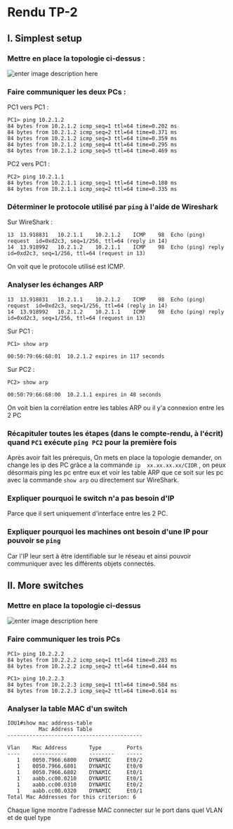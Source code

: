 # Rendu TP-2

## I. Simplest setup

### Mettre en place la topologie ci-dessus :

![enter image description here](https://i.imgur.com/g9r27S6.png)


### Faire communiquer les deux PCs :

PC1 vers PC1 :

    PC1> ping 10.2.1.2
    84 bytes from 10.2.1.2 icmp_seq=1 ttl=64 time=0.202 ms
    84 bytes from 10.2.1.2 icmp_seq=2 ttl=64 time=0.371 ms
    84 bytes from 10.2.1.2 icmp_seq=3 ttl=64 time=0.359 ms
    84 bytes from 10.2.1.2 icmp_seq=4 ttl=64 time=0.295 ms
    84 bytes from 10.2.1.2 icmp_seq=5 ttl=64 time=0.469 ms

PC2 vers PC1 :

    PC2> ping 10.2.1.1
    84 bytes from 10.2.1.1 icmp_seq=1 ttl=64 time=0.180 ms
    84 bytes from 10.2.1.1 icmp_seq=2 ttl=64 time=0.335 ms

### Déterminer le protocole utilisé par `ping` à l'aide de Wireshark
Sur WireShark : 

    13	13.918831	10.2.1.1	10.2.1.2	ICMP	98	Echo (ping) request  id=0xd2c3, seq=1/256, ttl=64 (reply in 14)
    14	13.918992	10.2.1.2	10.2.1.1	ICMP	98	Echo (ping) reply    id=0xd2c3, seq=1/256, ttl=64 (request in 13)

On voit que le protocole utilisé est ICMP.

### Analyser les échanges ARP

    13	13.918831	10.2.1.1	10.2.1.2	ICMP	98	Echo (ping) request  id=0xd2c3, seq=1/256, ttl=64 (reply in 14)
    14	13.918992	10.2.1.2	10.2.1.1	ICMP	98	Echo (ping) reply    id=0xd2c3, seq=1/256, ttl=64 (request in 13)

Sur PC1 : 

    PC1> show arp
    
    00:50:79:66:68:01  10.2.1.2 expires in 117 seconds

Sur PC2 : 

    PC2> show arp
    
    00:50:79:66:68:00  10.2.1.1 expires in 48 seconds


On voit bien la corrélation entre les tables ARP ou il y'a connexion entre les 2 PC


### Récapituler toutes les étapes (dans le compte-rendu, à l'écrit) quand `PC1` exécute `ping PC2` pour la première fois

Après avoir fait les prérequis,
On mets en place la topologie demander, on change les ip des PC grâce a la commande `ip  xx.xx.xx.xx/CIDR` , on peux désormais ping les pc entre eux et voir les table ARP que ce soit sur les pc avec la commande `show arp` ou directement sur WireShark.

### Expliquer pourquoi le switch n'a pas besoin d'IP

Parce que il sert uniquement d'interface entre les 2 PC.

### Expliquer pourquoi les machines ont besoin d'une IP pour pouvoir se `ping`

Car l'IP leur sert à être identifiable sur le réseau et ainsi pouvoir communiquer avec les différents objets  connectés. 

## II. More switches

### Mettre en place la topologie ci-dessus

![enter image description here](https://i.imgur.com/OtuPz62.png)

### Faire communiquer les trois PCs

    PC1> ping 10.2.2.2
    84 bytes from 10.2.2.2 icmp_seq=1 ttl=64 time=0.283 ms
    84 bytes from 10.2.2.2 icmp_seq=2 ttl=64 time=0.444 ms
    
    PC1> ping 10.2.2.3
    84 bytes from 10.2.2.3 icmp_seq=1 ttl=64 time=0.584 ms
    84 bytes from 10.2.2.3 icmp_seq=2 ttl=64 time=0.614 ms

### Analyser la table MAC d'un switch

    IOU1#show mac address-table
              Mac Address Table
    -------------------------------------------
    
    Vlan    Mac Address       Type        Ports
    ----    -----------       --------    -----
       1    0050.7966.6800    DYNAMIC     Et0/2
       1    0050.7966.6801    DYNAMIC     Et0/0
       1    0050.7966.6802    DYNAMIC     Et0/1
       1    aabb.cc00.0210    DYNAMIC     Et0/1
       1    aabb.cc00.0310    DYNAMIC     Et0/2
       1    aabb.cc00.0320    DYNAMIC     Et0/1
    Total Mac Addresses for this criterion: 6

Chaque ligne montre l'adresse MAC connecter sur le port dans quel VLAN et de quel type

<!--stackedit_data:
eyJoaXN0b3J5IjpbNzIzNzc0MzkxLDE0NjcxNDY5MCwtMTg4Mj
g2MzU2Miw1MDAxMzE3MjksMTY3NzA3ODcyN119
-->